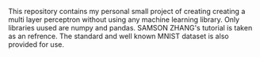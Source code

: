 This repository contains my personal small project of creating creating a multi layer perceptron without using any machine learning library.
Only libraries uused are numpy and pandas.
SAMSON ZHANG's tutorial is taken as an refrence. 
The standard and well known MNIST dataset is also provided for use. 
